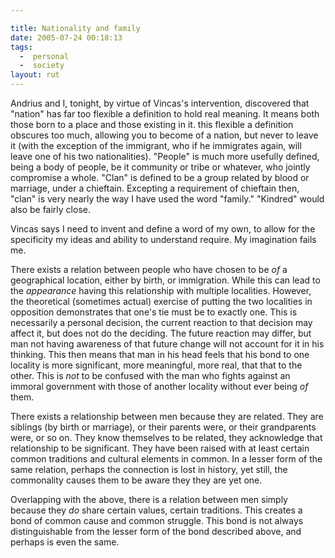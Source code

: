```yaml
---

title: Nationality and family
date: 2005-07-24 00:18:13
tags:
  -  personal
  -  society
layout: rut
---
```


<p>Andrius and I, tonight, by virtue of Vincas's intervention, discovered that "nation" has far too flexible a definition to hold real meaning.  It means both those born to a place and those existing in it.  this flexible a definition obscures too much, allowing you to become of a nation, but never to leave it (with the exception of the immigrant, who if he immigrates again, will leave one of his two nationalities).  "People" is much more usefully defined, being a body of people, be it community or tribe or whatever, who jointly compromise a whole.  "Clan" is defined to be a group related by blood or marriage, under a chieftain.  Excepting a requirement of chieftain then, "clan" is very nearly the way I have used the word "family."  "Kindred" would also be fairly close.</p>  <p>Vincas says I need to invent and define a word of my own, to allow for the specificity my ideas and ability to understand require. My imagination fails me.</p>  <p>There exists a relation between people who have chosen to be <em>of</em> a geographical location, either by birth, or immigration.  While this can lead to the <em>appearance</em> having this relationship with multiple localities.  However, the theoretical (sometimes actual) exercise of putting the two localities in opposition demonstrates that one's tie must be to exactly one. This is necessarily a personal decision, the current reaction to that decision may affect it, but does not do the deciding.  The future reaction may differ, but man not having awareness of that future change will not account for it in his thinking.  This then means that man in his head feels that his bond to one locality is more significant, more meaningful, more real, that that to the other. This is <em>not</em> to be confused with the man who fights against an immoral government with those of another locality without ever being <em>of</em> them.</p>  <p>There exists a relationship between men because they are related. They are siblings (by birth or marriage), or their parents were, or their grandparents were, or so on.  They know themselves to be related, they acknowledge that relationship to be significant. They have been raised with at least certain common traditions and cultural elements in common.  In a lesser form of the same relation, perhaps the connection is lost in history, yet still, the commonality causes them to be aware they they are yet one.</p>  <p>Overlapping with the above, there is a relation between men simply because they <em>do</em> share certain values, certain traditions. This creates a bond of common cause and common struggle.  This bond is not always distinguishable from the lesser form of the bond described above, and perhaps is even the same.</p>

